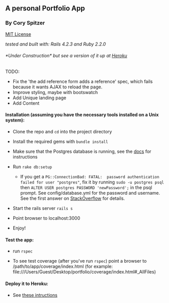 ## A personal Portfolio App
### By Cory Spitzer

[MIT License](http://opensource.org/licenses/MIT)

*tested and built with: Rails 4.2.3 and Ruby 2.2.0*

###### \*Under Construction\* but see a version of it up at [Heroku](http://www.coryspitzer.com/)

TODO:
 * Fix the 'the add reference form adds a reference' spec, which fails because
   it wants AJAX to reload the page.
 * Improve styling, maybe with bootswatch
 * Add Unique landing page
 * Add Content

#### Installation (assuming you have the necessary tools installed on a Unix system):

  * Clone the repo and `cd` into the project directory

  * Install the required gems with `bundle install`

  * Make sure that the Postgres database is running, see the [docs](http://www.postgresql.org/docs/9.3/static/server-start.html) for instructions

  * Run `rake db:setup`
    * If you get a `PG::ConnectionBad: FATAL:  password authentication failed for user "postgres"`, fix it by running `sudo -u postgres psql` then `ALTER USER postgres PASSWORD 'newPassword';` in the psql prompt. See config/database.yml for the password and username. See the first answer on [StackOverflow](http://stackoverflow.com/questions/7695962/postgresql-password-authentication-failed-for-user-postgres) for details.

  * Start the rails server `rails s`

  * Point browser to localhost:3000

  * Enjoy!


#### Test the app:

  * run `rspec`

  * To see test coverage (after you've run `rspec`) point a browser to /path/to/app/coverage/index.html (for example: file:///Users/Guest/Desktop/portfolio/coverage/index.html#_AllFiles)

#### Deploy it to Heroku:

  * See [these intructions](https://devcenter.heroku.com/articles/getting-started-with-rails4#local-workstation-setup)
